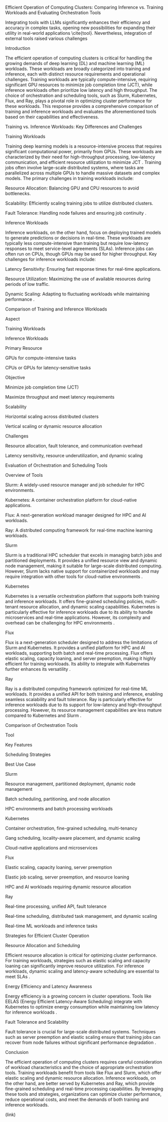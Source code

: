 Efficient Operation of Computing Clusters: Comparing Inference vs. Training Workloads and Evaluating Orchestration Tools

Integrating tools with LLMs significantly enhances their efficiency and accuracy in complex tasks, opening new possibilities for expanding their utility in real-world applications \cite{tool}. Nevertheless, integration of external tools raised various challenges

Introduction

The efficient operation of computing clusters is critical for handling the growing demands of deep learning (DL) and machine learning (ML) workloads. These workloads are broadly categorized into training and inference, each with distinct resource requirements and operational challenges. Training workloads are typically compute-intensive, requiring significant GPU resources to minimize job completion time (JCT), while inference workloads often prioritize low latency and high throughput. The choice of orchestration and scheduling tools, such as Slurm, Kubernetes, Flux, and Ray, plays a pivotal role in optimizing cluster performance for these workloads. This response provides a comprehensive comparison of training and inference workloads and evaluates the aforementioned tools based on their capabilities and effectiveness.

Training vs. Inference Workloads: Key Differences and Challenges

Training Workloads

Training deep learning models is a resource-intensive process that requires significant computational power, primarily from GPUs. These workloads are characterized by their need for high-throughput processing, low-latency communication, and efficient resource utilization to minimize JCT  . Training jobs often involve large-scale distributed systems, where tasks are parallelized across multiple GPUs to handle massive datasets and complex models. The primary challenges in training workloads include:

Resource Allocation: Balancing GPU and CPU resources to avoid bottlenecks.

Scalability: Efficiently scaling training jobs to utilize distributed clusters.

Fault Tolerance: Handling node failures and ensuring job continuity .

Inference Workloads

Inference workloads, on the other hand, focus on deploying trained models to generate predictions or decisions in real-time. These workloads are typically less compute-intensive than training but require low-latency responses to meet service-level agreements (SLAs). Inference jobs can often run on CPUs, though GPUs may be used for higher throughput. Key challenges for inference workloads include:

Latency Sensitivity: Ensuring fast response times for real-time applications.

Resource Utilization: Maximizing the use of available resources during periods of low traffic.

Dynamic Scaling: Adapting to fluctuating workloads while maintaining performance  .

Comparison of Training and Inference Workloads

Aspect

Training Workloads

Inference Workloads

Primary Resource

GPUs for compute-intensive tasks

CPUs or GPUs for latency-sensitive tasks

Objective

Minimize job completion time (JCT)

Maximize throughput and meet latency requirements

Scalability

Horizontal scaling across distributed clusters

Vertical scaling or dynamic resource allocation

Challenges

Resource allocation, fault tolerance, and communication overhead

Latency sensitivity, resource underutilization, and dynamic scaling

Evaluation of Orchestration and Scheduling Tools

Overview of Tools

Slurm: A widely-used resource manager and job scheduler for HPC environments.

Kubernetes: A container orchestration platform for cloud-native applications.

Flux: A next-generation workload manager designed for HPC and AI workloads.

Ray: A distributed computing framework for real-time machine learning workloads.

Slurm

Slurm is a traditional HPC scheduler that excels in managing batch jobs and partitioned deployments. It provides a unified resource view and dynamic node management, making it suitable for large-scale distributed computing. However, Slurm lacks native support for containerized workloads and may require integration with other tools for cloud-native environments .

Kubernetes

Kubernetes is a versatile orchestration platform that supports both training and inference workloads. It offers fine-grained scheduling policies, multi-tenant resource allocation, and dynamic scaling capabilities. Kubernetes is particularly effective for inference workloads due to its ability to handle microservices and real-time applications. However, its complexity and overhead can be challenging for HPC environments  .

Flux

Flux is a next-generation scheduler designed to address the limitations of Slurm and Kubernetes. It provides a unified platform for HPC and AI workloads, supporting both batch and real-time processing. Flux offers elastic scaling, capacity loaning, and server preemption, making it highly efficient for training workloads. Its ability to integrate with Kubernetes further enhances its versatility  .

Ray

Ray is a distributed computing framework optimized for real-time ML workloads. It provides a unified API for both training and inference, enabling seamless scalability and fault tolerance. Ray is particularly effective for inference workloads due to its support for low-latency and high-throughput processing. However, its resource management capabilities are less mature compared to Kubernetes and Slurm .

Comparison of Orchestration Tools

Tool

Key Features

Scheduling Strategies

Best Use Case

Slurm

Resource management, partitioned deployment, dynamic node management

Batch scheduling, partitioning, and node allocation

HPC environments and batch processing workloads

Kubernetes

Container orchestration, fine-grained scheduling, multi-tenancy

Gang scheduling, locality-aware placement, and dynamic scaling

Cloud-native applications and microservices

Flux

Elastic scaling, capacity loaning, server preemption

Elastic job scaling, server preemption, and resource loaning

HPC and AI workloads requiring dynamic resource allocation

Ray

Real-time processing, unified API, fault tolerance

Real-time scheduling, distributed task management, and dynamic scaling

Real-time ML workloads and inference tasks

Strategies for Efficient Cluster Operation

Resource Allocation and Scheduling

Efficient resource allocation is critical for optimizing cluster performance. For training workloads, strategies such as elastic scaling and capacity loaning can significantly improve resource utilization. For inference workloads, dynamic scaling and latency-aware scheduling are essential to meet SLAs  .

Energy Efficiency and Latency Awareness

Energy efficiency is a growing concern in cluster operations. Tools like EELAS (Energy Efficient Latency-Aware Scheduling) integrate with Kubernetes to optimize energy consumption while maintaining low latency for inference workloads .

Fault Tolerance and Scalability

Fault tolerance is crucial for large-scale distributed systems. Techniques such as server preemption and elastic scaling ensure that training jobs can recover from node failures without significant performance degradation  .

Conclusion

The efficient operation of computing clusters requires careful consideration of workload characteristics and the choice of appropriate orchestration tools. Training workloads benefit from tools like Flux and Slurm, which offer elastic scaling and dynamic resource allocation. Inference workloads, on the other hand, are better served by Kubernetes and Ray, which provide fine-grained scheduling and real-time processing capabilities. By leveraging these tools and strategies, organizations can optimize cluster performance, reduce operational costs, and meet the demands of both training and inference workloads.

 (link)
